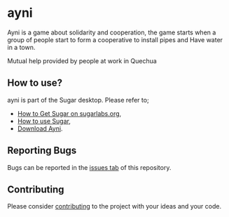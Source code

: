 # ayni #

Ayni is a game about solidarity and cooperation, the game starts when a group of people start to form a cooperative to install pipes and Have water in a town.

Mutual help provided by people at work in Quechua

How to use?
-----------

ayni is part of the Sugar desktop.  Please refer to;

* [How to Get Sugar on sugarlabs.org](https://sugarlabs.org/),
* [How to use Sugar](https://help.sugarlabs.org/),
* [Download Ayni](https://activities.sugarlabs.org/en-US/sugar/addon/4491).

Reporting Bugs
--------------

Bugs can be reported in the
[issues tab](https://github.com/sugarlabs/ayni-activity/issues)
of this repository.

Contributing
------------

Please consider [contributing](https://github.com/sugarlabs/sugar-docs/blob/master/src/contributing.md) to the project with your ideas and your code.
